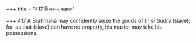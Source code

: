 +++
title = "417 विस्रब्धम् ब्राह्मणः"

+++
417	A Brahmana may confidently seize the goods of (his) Sudra (slave); for, as that (slave) can have no property, his master may take his possessions.